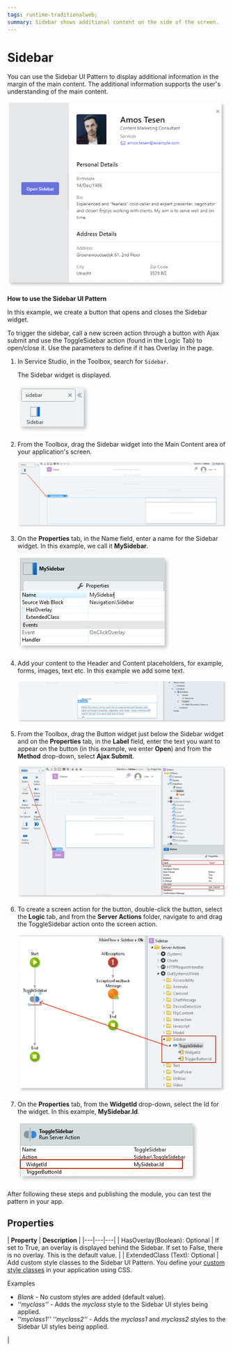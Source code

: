 ```yaml
---
tags: runtime-traditionalweb; 
summary: Sidebar shows additional content on the side of the screen.
---
```


# Sidebar

You can use the Sidebar UI Pattern to display additional information in the margin of the main content. The additional information supports the user's understanding of the main content.

![](<images/sidebar-image-4.png>)

**How to use the Sidebar UI Pattern**

In this example, we create a button that opens and closes the Sidebar widget.

To trigger the sidebar, call a new screen action through a button with Ajax submit and use the ToggleSidebar action (found in the Logic Tab) to open/close it. Use the parameters to define if it has Overlay in the page.

1. In Service Studio, in the Toolbox, search for `Sidebar`. 

    The Sidebar widget is displayed.

    ![](<images/sidebar-image-5.png>)

1. From the Toolbox, drag the Sidebar widget into the Main Content area of your application's screen.

    ![](<images/sidebar-image-6.png>)

1. On the **Properties** tab, in the Name field, enter a name for the Sidebar widget. In this example, we call it **MySidebar**.

    ![](<images/sidebar-image-name.png>)

1. Add your content to the Header and Content placeholders, for example, forms, images, text etc. In this example we add some text. 
   
    ![](<images/sidebar-image-content.png>)

1. From the Toolbox, drag the Button widget just below the Sidebar widget and on the **Properties** tab, in the **Label** field, enter the text you want to appear on the button (in this example, we enter **Open**) and from the **Method** drop-down, select **Ajax Submit**.

    ![](<images/sidebar-image-button-ajax.png>)

1. To create a screen action for the button, double-click the button, select the **Logic** tab, and from the **Server Actions** folder, navigate to and drag the ToggleSidebar action onto the screen action.

    ![](<images/sidebar-image-toggle.png>)

1. On the **Properties** tab, from the **WidgetId** drop-down, select the Id for the widget. In this example, **MySidebar.Id**.

    ![](<images/sidebar-toggle-properties.png>)

After following these steps and publishing the module, you can test the pattern in your app. 


## Properties

| **Property** |  **Description** | 
|---|---|---|
| HasOverlay(Boolean): Optional  | If set to True, an overlay is displayed behind the Sidebar. If set to False, there is no overlay. This is the default value. |
| ExtendedClass (Text): Optional | Add custom style classes to the Sidebar UI Pattern. You define your [custom style classes](../../../../../develop/ui/look-feel/css.md) in your application using CSS. <p>Examples <ul><li>_Blank_ - No custom styles are added (default value).</li><li>_''myclass''_ - Adds the _myclass_ style to the Sidebar UI styles being applied. </li><li>_''myclass1'' ''myclass2''_ - Adds the _myclass1_ and _myclass2_ styles to the Sidebar UI styles being applied.</li></ul></p> | 
